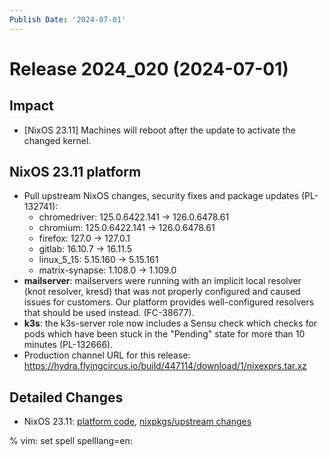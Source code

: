 ```yaml
---
Publish Date: '2024-07-01'
---
```


# Release 2024_020 (2024-07-01)

## Impact

- \[NixOS 23.11\] Machines will reboot after the update to activate the
   changed kernel.

## NixOS 23.11 platform

- Pull upstream NixOS changes, security fixes and package updates (PL-132741):
  - chromedriver: 125.0.6422.141 -> 126.0.6478.61
  - chromium: 125.0.6422.141 -> 126.0.6478.61
  - firefox: 127.0 -> 127.0.1
  - gitlab: 16.10.7 -> 16.11.5
  - linux_5_15: 5.15.160 -> 5.15.161
  - matrix-synapse: 1.108.0 -> 1.109.0
- **mailserver**: mailservers were running with an implicit local resolver (knot resolver,
  kresd) that was not properly configured and caused issues for customers.
  Our platform provides well-configured resolvers that should be used instead.
  (FC-38677).
- **k3s**: the k3s-server role now includes a Sensu check which checks for pods
  which have been stuck in the "Pending" state for more than 10 minutes
  (PL-132666).
- Production channel URL for this release: https://hydra.flyingcircus.io/build/447114/download/1/nixexprs.tar.xz

## Detailed Changes

- NixOS 23.11: [platform code](https://github.com/flyingcircusio/fc-nixos/compare/fc/r2024_019/23.11...6fbe7d4677cad08deb33049120dd27e761f00d93
),
 [nixpkgs/upstream changes](https://github.com/flyingcircusio/nixpkgs/compare/c7db71f5e6bbec6d50187b752095c29f749a6a7b...6219d53a07ea47253b08967d3b449e7b28000b2a)

% vim: set spell spelllang=en:
